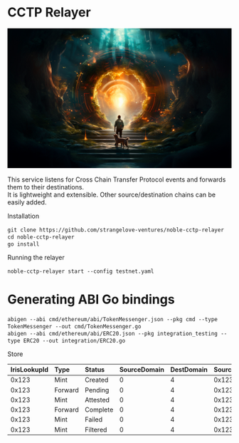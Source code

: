 # CCTP Relayer

<p align="center"><img src=".github/assets/portal.png"></p>

This service listens for Cross Chain Transfer Protocol events and forwards them to their destinations.   
It is lightweight and extensible.  Other source/destination chains can be easily added.

Installation
```shell
git clone https://github.com/strangelove-ventures/noble-cctp-relayer
cd noble-cctp-relayer
go install
```

Running the relayer
```shell
noble-cctp-relayer start --config testnet.yaml
```

# Generating ABI Go bindings

```shell
abigen --abi cmd/ethereum/abi/TokenMessenger.json --pkg cmd --type TokenMessenger --out cmd/TokenMessenger.go
abigen --abi cmd/ethereum/abi/ERC20.json --pkg integration_testing --type ERC20 --out integration/ERC20.go
```


Store

| IrisLookupId | Type    | Status   | SourceDomain | DestDomain | SourceTxHash  | DestTxHash | MsgSentBytes | Created | Updated |
|:-------------|:--------|:---------|:-------------|:-----------|:--------------|:-----------|:-------------|:--------|:--------|
| 0x123        | Mint    | Created  | 0            | 4          | 0x123         | ABC123     | bytes...     | date    | date    |
| 0x123        | Forward | Pending  | 0            | 4          | 0x123         | ABC123     | bytes...     | date    | date    |
| 0x123        | Mint    | Attested | 0            | 4          | 0x123         | ABC123     | bytes...     | date    | date    |
| 0x123        | Forward | Complete | 0            | 4          | 0x123         | ABC123     | bytes...     | date    | date    |
| 0x123        | Mint    | Failed   | 0            | 4          | 0x123         | ABC123     | bytes...     | date    | date    |
| 0x123        | Mint    | Filtered | 0            | 4          | 0x123         | ABC123     | bytes...     | date    | date    |

